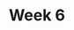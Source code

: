 ---
    title: Week 6 
    weekNumber: 6
    days:
      - date: 2022-2-7
        events:
          "**MEET**{: .label .label-meet } **10am**: [Midterm 1 Review (Janine) 🎦](https://youtu.be/hLzqx0djFzU)":
            "Remote"
          "**MEET**{: .label .label-meet } **11am**: [Midterm 1 Review (Janine) 🎦](https://podcast.ucsd.edu/watch/wi22/dsc40a_b00/15)":
            "In-Person"
          "**MEET**{: .label .label-meet } **5pm**: [Midterm 1 Review (Natalie) 🎦](https://youtu.be/1q-OXLxvu7o)":
            "Remote"
          "**MEET**{: .label .label-meet } **6pm**: [Midterm 1 Review (Natalie) 🎦](https://youtu.be/S8TV8y6pK5g)":
            "Remote"
      - date: 2022-2-9
        events:
          "**EXAM**{: .label .label-exam } **10am**: A00 Midterm 1":
            "In-Person"
          "**EXAM**{: .label .label-exam } **11am**: B00 Midterm 1":
            "In-Person"
      - date: 2022-2-11
        events:
          "**MEET**{: .label .label-meet } **10am**: [Midterm 1 Solutions Review 🎦](https://youtu.be/jZo0wGLqIHk)":
            "Remote"
          "**MEET**{: .label .label-meet } **11am**: [Midterm 1 Solutions Review 🎦](https://podcast.ucsd.edu/watch/wi22/dsc40a_b00/17)":
            "In-Person"
      - date: 2022-2-13
        events:
          "**VID**{: .label .label-vid } Watch [Video 19](https://youtu.be/ikLzykAaLOk). [Blank slides](resources/lecture/lecture19.pdf). [Filled slides](resources/lecture/lecture19_annotated.pdf).":
            ""
          "**VID**{: .label .label-vid } Watch [Video 20](https://youtu.be/qHOG3yc4UzE). [Blank slides](resources/lecture/lecture20.pdf). [Filled slides](resources/lecture/lecture20_annotated.pdf).":
            ""
          "**VID**{: .label .label-vid } Watch [Video 21](https://youtu.be/-3v6UZ_Cq9k). [Blank slides](resources/lecture/lecture21.pdf). [Filled slides](resources/lecture/lecture21_annotated.pdf).":
            ""

---